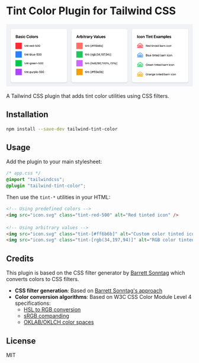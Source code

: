 # Tint Color Plugin for Tailwind CSS

![Example of Tint Colors](https://github.com/khsily/tailwind-tint-color/blob/main/example.png?raw=true)

A Tailwind CSS plugin that adds tint color utilities using CSS filters.

## Installation

```bash
npm install --save-dev tailwind-tint-color
```

## Usage

Add the plugin to your main stylesheet:

```css
/* app.css */
@import "tailwindcss";
@plugin "tailwind-tint-color";
```

Then use the `tint-*` utilities in your HTML:

```html
<!-- Using predefined colors -->
<img src="icon.svg" class="tint-red-500" alt="Red tinted icon" />

<!-- Using arbitrary values -->
<img src="icon.svg" class="tint-[#ff6b6b]" alt="Custom color tinted icon" />
<img src="icon.svg" class="tint-[rgb(34,197,94)]" alt="RGB color tinted icon" />
```

## Credits

This plugin is based on the CSS filter generator by [Barrett Sonntag](https://gist.github.com/barretts/e90d7e5251f36b183c67e02ba54c9ae1) which converts colors to CSS filters.

- **CSS filter generation**: Based on [Barrett Sonntag's approach](https://gist.github.com/barretts/e90d7e5251f36b183c67e02ba54c9ae1)
- **Color conversion algorithms**: Based on W3C CSS Color Module Level 4 specifications:
  - [HSL to RGB conversion](https://www.w3.org/TR/css-color-4/#hsl-to-rgb)
  - [sRGB companding](https://www.w3.org/TR/css-color-4/#srgb-companding)
  - [OKLAB/OKLCH color spaces](https://www.w3.org/TR/css-color-4/#ok-lab)

## License

MIT
